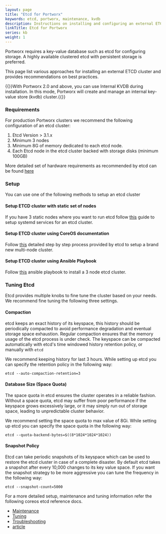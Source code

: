 ```yaml
---
layout: page
title: "Etcd for Portworx"
keywords: etcd, portworx, maintenance, kvdb
description: Instructions on installing and configuring an external ETCD cluster for Portworx
linkTitle: Etcd for Portworx
series: kb
weight: 1
---
```


Portworx requires a key-value database such as etcd for configuring storage. A highly available clustered etcd with persistent storage is preferred.

This page list various approaches for installing an external ETCD cluster and provides recommendations on best practices.

{{<info>}}With Portworx 2.0 and above, you can use Internal KVDB during installation. In this mode, Portworx will create and manage an internal key-value store (kvdb) cluster.{{</info>}}

### Requirements

For production Portworx clusters we recommend the following configuration of an etcd cluster:

1. Etcd Version > 3.1.x
2. Minimum 3 nodes
3. Minimum 8G of memory dedicated to each etcd node.
4. Each Etcd node in the etcd cluster backed with storage disks (minimum 100GB)

More detailed set of hardware requirements as recommended by etcd can be found [here](https://coreos.com/etcd/docs/latest/op-guide/hardware.html#example-hardware-configurations)

### Setup

You can use one of the following methods to setup an etcd cluster

#### Setup ETCD cluster with static set of nodes

If you have 3 static nodes where you want to run etcd follow [this](/reference/knowledge-base/etcd-quick-setup) guide to setup systemd services for an etcd cluster.

#### Setup ETCD cluster using CoreOS documentation

Follow [this](https://coreos.com/etcd/docs/latest/op-guide/clustering.html) detailed step by step process provided by etcd to setup a brand new multi-node cluster.

#### Setup ETCD cluster using Ansible Playbook

Follow [this](https://github.com/portworx/px-docs/blob/gh-pages/etcd/ansible/index.md) ansible playbook to install a 3 node etcd cluster.


### Tuning Etcd

Etcd provides multiple knobs to fine tune the cluster based on your needs. We recommend fine tuning the following three settings.

#### Compaction

etcd keeps an exact history of its keyspace, this history should be periodically compacted to avoid performance degradation and eventual storage space exhaustion. Regular compaction ensures that the memory usage of the etcd process is under check.
The keyspace can be compacted automatically with etcd's time windowed history retention policy, or manually with ``etcd``

We recommend keeping history for last 3 hours. While setting up etcd you can specify the retention policy in the following way:

```text
etcd --auto-compaction-retention=3
```

#### Database Size (Space Quota)

The space quota in etcd ensures the cluster operates in a reliable fashion. Without a space quota, etcd may suffer from poor performance if the keyspace grows excessively large, or it may simply run out of storage space, leading to unpredictable cluster behavior.

We recommend setting the space quota to max value of 8Gi. While setting up etcd you can specify the space quota in the following way:

```text
etcd --quota-backend-bytes=$((8*1024*1024*1024))
```

#### Snapshot Policy

Etcd can take periodic snapshots of its keyspace which can be used to restore the etcd cluster in case of a complete disaster. By default etcd takes a snapshot after every 10,000 changes to its key value space. If you want the snapshot strategy to be more aggressive you can tune the frequency in the following way:

```text
etcd --snapshot-count=5000
```

For a more detailed setup, maintenance and tuning information refer the following coreos etcd reference docs.

* [Maintenance](https://coreos.com/etcd/docs/latest/op-guide/maintenance.html)
* [Tuning](https://coreos.com/etcd/docs/latest/tuning.html)
* [Troubleshooting](https://coreos.com/etcd/docs/latest/op-guide/recovery.html)
* [article](https://www.consul.io/intro/getting-started/join.html) 